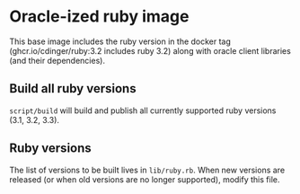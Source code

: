 # Oracle-ized ruby image

This base image includes the ruby version in the docker tag (ghcr.io/cdinger/ruby:3.2 includes ruby 3.2) along with oracle client libraries (and their dependencies).

## Build all ruby versions

`script/build` will build and publish all currently supported ruby versions (3.1, 3.2, 3.3).

## Ruby versions

The list of versions to be built lives in `lib/ruby.rb`. When new versions are released (or when old versions are no longer supported), modify this file.
